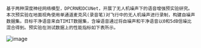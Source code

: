     基于两种深度神经网络模型，DPCRN和DCUNet，开展了无人机噪声下的语音增强预实验研究。本次预实验在地面视角使用单通道麦克风(录音笔)对飞行中的无人机噪声进行录制，构建自噪声数据集。目标干净语音来自TIMIT数据集，含噪语音通过将自噪声和干净语音以0和5dB信噪比混合得到。预实验在测试数据上的性能指标如下表所示。

![image](https://github.com/flchenwhu/Pre-Experiment-of-Drone-Noise-SE/assets/37844249/882d9bf1-b495-442e-8906-224e2101a4dc)
